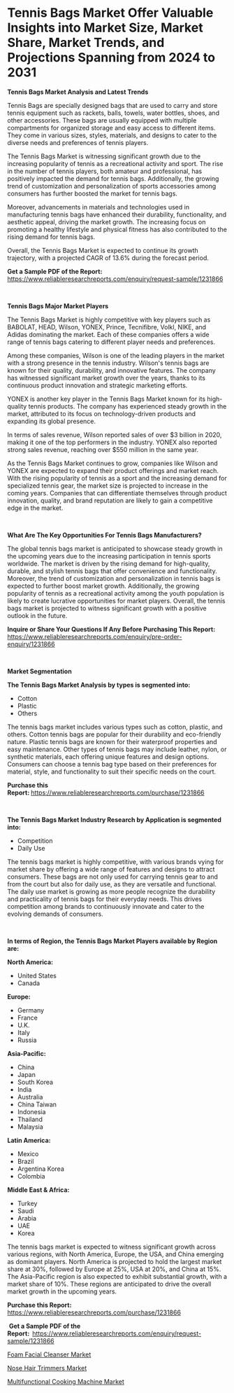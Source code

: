 <p><h1>Tennis Bags Market Offer Valuable Insights into Market Size, Market Share, Market Trends, and Projections Spanning from 2024 to 2031</h1></p><p><strong>Tennis Bags Market Analysis and Latest Trends</strong></p>
<p><p>Tennis Bags are specially designed bags that are used to carry and store tennis equipment such as rackets, balls, towels, water bottles, shoes, and other accessories. These bags are usually equipped with multiple compartments for organized storage and easy access to different items. They come in various sizes, styles, materials, and designs to cater to the diverse needs and preferences of tennis players.</p><p>The Tennis Bags Market is witnessing significant growth due to the increasing popularity of tennis as a recreational activity and sport. The rise in the number of tennis players, both amateur and professional, has positively impacted the demand for tennis bags. Additionally, the growing trend of customization and personalization of sports accessories among consumers has further boosted the market for tennis bags.</p><p>Moreover, advancements in materials and technologies used in manufacturing tennis bags have enhanced their durability, functionality, and aesthetic appeal, driving the market growth. The increasing focus on promoting a healthy lifestyle and physical fitness has also contributed to the rising demand for tennis bags.</p><p>Overall, the Tennis Bags Market is expected to continue its growth trajectory, with a projected CAGR of 13.6% during the forecast period.</p></p>
<p><strong>Get a Sample PDF of the Report:&nbsp;</strong> <a href="https://www.reliableresearchreports.com/enquiry/request-sample/1231866">https://www.reliableresearchreports.com/enquiry/request-sample/1231866</a></p>
<p>&nbsp;</p>
<p><strong>Tennis Bags Major Market Players</strong></p>
<p><p>The Tennis Bags Market is highly competitive with key players such as BABOLAT, HEAD, Wilson, YONEX, Prince, Tecnifibre, Volkl, NIKE, and Adidas dominating the market. Each of these companies offers a wide range of tennis bags catering to different player needs and preferences.</p><p>Among these companies, Wilson is one of the leading players in the market with a strong presence in the tennis industry. Wilson's tennis bags are known for their quality, durability, and innovative features. The company has witnessed significant market growth over the years, thanks to its continuous product innovation and strategic marketing efforts.</p><p>YONEX is another key player in the Tennis Bags Market known for its high-quality tennis products. The company has experienced steady growth in the market, attributed to its focus on technology-driven products and expanding its global presence.</p><p>In terms of sales revenue, Wilson reported sales of over $3 billion in 2020, making it one of the top performers in the industry. YONEX also reported strong sales revenue, reaching over $550 million in the same year.</p><p>As the Tennis Bags Market continues to grow, companies like Wilson and YONEX are expected to expand their product offerings and market reach. With the rising popularity of tennis as a sport and the increasing demand for specialized tennis gear, the market size is projected to increase in the coming years. Companies that can differentiate themselves through product innovation, quality, and brand reputation are likely to gain a competitive edge in the market.</p></p>
<p>&nbsp;</p>
<p><strong>What Are The Key Opportunities For Tennis Bags Manufacturers?</strong></p>
<p><p>The global tennis bags market is anticipated to showcase steady growth in the upcoming years due to the increasing participation in tennis sports worldwide. The market is driven by the rising demand for high-quality, durable, and stylish tennis bags that offer convenience and functionality. Moreover, the trend of customization and personalization in tennis bags is expected to further boost market growth. Additionally, the growing popularity of tennis as a recreational activity among the youth population is likely to create lucrative opportunities for market players. Overall, the tennis bags market is projected to witness significant growth with a positive outlook in the future.</p></p>
<p><strong>Inquire or Share Your Questions If Any Before Purchasing This Report:</strong> <a href="https://www.reliableresearchreports.com/enquiry/pre-order-enquiry/1231866">https://www.reliableresearchreports.com/enquiry/pre-order-enquiry/1231866</a></p>
<p>&nbsp;</p>
<p><strong>Market Segmentation</strong></p>
<p><strong>The Tennis Bags Market Analysis by types is segmented into:</strong></p>
<p><ul><li>Cotton</li><li>Plastic</li><li>Others</li></ul></p>
<p><p>The tennis bags market includes various types such as cotton, plastic, and others. Cotton tennis bags are popular for their durability and eco-friendly nature. Plastic tennis bags are known for their waterproof properties and easy maintenance. Other types of tennis bags may include leather, nylon, or synthetic materials, each offering unique features and design options. Consumers can choose a tennis bag type based on their preferences for material, style, and functionality to suit their specific needs on the court.</p></p>
<p><strong>Purchase this Report:&nbsp;</strong><a href="https://www.reliableresearchreports.com/purchase/1231866">https://www.reliableresearchreports.com/purchase/1231866</a></p>
<p>&nbsp;</p>
<p><strong>The Tennis Bags Market Industry Research by Application is segmented into:</strong></p>
<p><ul><li>Competition</li><li>Daily Use</li></ul></p>
<p><p>The tennis bags market is highly competitive, with various brands vying for market share by offering a wide range of features and designs to attract consumers. These bags are not only used for carrying tennis gear to and from the court but also for daily use, as they are versatile and functional. The daily use market is growing as more people recognize the durability and practicality of tennis bags for their everyday needs. This drives competition among brands to continuously innovate and cater to the evolving demands of consumers.</p></p>
<p>&nbsp;</p>
<p><strong>In terms of Region, the Tennis Bags Market Players available by Region are:</strong></p>
<p>
    <p> <strong> North America: </strong>
        <ul>
            <li>United States</li>
            <li>Canada</li>
        </ul>
        </p> 
    <p> <strong> Europe: </strong>
        <ul>
            <li>Germany</li>
            <li>France</li>
            <li>U.K.</li>
            <li>Italy</li>
            <li>Russia</li>
        </ul>
        </p> 
    <p> <strong> Asia-Pacific: </strong>
        <ul>
            <li>China</li>
            <li>Japan</li>
            <li>South Korea</li>
            <li>India</li>
            <li>Australia</li>
            <li>China Taiwan</li>
            <li>Indonesia</li>
            <li>Thailand</li>
            <li>Malaysia</li>
        </ul>
        </p> 
    <p> <strong> Latin America: </strong>
        <ul>
            <li>Mexico</li>
            <li>Brazil</li>
            <li>Argentina Korea</li>
            <li>Colombia</li>
        </ul>
        </p> 
    <p> <strong> Middle East & Africa: </strong>
        <ul>
            <li>Turkey</li>
            <li>Saudi</li>
            <li>Arabia</li>
            <li>UAE</li>
            <li>Korea</li>
        </ul>
    </p>
    </p>
<p><p>The tennis bags market is expected to witness significant growth across various regions, with North America, Europe, the USA, and China emerging as dominant players. North America is projected to hold the largest market share at 30%, followed by Europe at 25%, USA at 20%, and China at 15%. The Asia-Pacific region is also expected to exhibit substantial growth, with a market share of 10%. These regions are anticipated to drive the overall market growth in the upcoming years.</p></p>
<p><strong>Purchase this Report: </strong><a href="https://www.reliableresearchreports.com/purchase/1231866">https://www.reliableresearchreports.com/purchase/1231866</a></p>
<p>&nbsp;<strong>Get a Sample PDF of the Report:&nbsp;&nbsp;</strong><a href="https://www.reliableresearchreports.com/enquiry/request-sample/1231866">https://www.reliableresearchreports.com/enquiry/request-sample/1231866</a></p>
<p><strong></strong></p>
<p><p><a href="https://github.com/nathandecarvalho/Market-Research-Report-List-2/blob/main/foam-facial-cleanser-market.md">Foam Facial Cleanser Market</a></p><p><a href="https://github.com/julyju69/Market-Research-Report-List-2/blob/main/nose-hair-trimmers-market.md">Nose Hair Trimmers Market</a></p><p><a href="https://github.com/kosella/Market-Research-Report-List-2/blob/main/multifunctional-cooking-machine-market.md">Multifunctional Cooking Machine Market</a></p></p>
